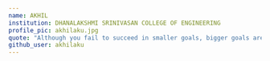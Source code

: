 ```yaml
---
name: AKHIL
institution: DHANALAKSHMI SRINIVASAN COLLEGE OF ENGINEERING
profile_pic: akhilaku.jpg
quote: "Although you fail to succeed in smaller goals, bigger goals are waiting for you!, Only if you keep of working hard."
github_user: akhilaku
---
```

